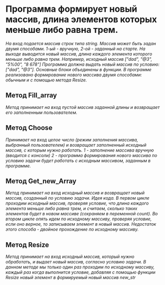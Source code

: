 # Программа формирует новый массив, длина элементов которых меньше либо равна трем.
*На вход  подается массив строк типа string. Массив может быть задан двумя способами.  1-ый - вручную, 2-ой - заданный на старте.*
*На выходе выводится новый массив, длина каждого элемента которого меньше либо равна трем. Например, исходный массив ["dad", "@3", "5%00", "8 678"]*
*Программа должна выдать новый массив по условию: ["dad", "@3"]. Основные блоки объединены в функции.*
*В программе реализовано формирование нового массива двумя способами: обычным и с помощью метода Resize.*
  ## Метод Fill_array
  *Метод принимает на вход пустой массив заданной длины и возвращает его заполненным пользователем.*
  ## Метод Choose
   *Принимает на вход целое число (режим заполнения массива, выбранный пользователем) и возвращает заполненный исходный массив, с которым нужно работать.*
   *1 - заполнение массива вручную (вводится с консоли)*
   *2 - программа формирования нового массива по условию задачи будет работать с исходным массивом, заданным в программе.*
  ## Метод Get_new_Array
   *Метод принимает на вход исходный массив и возвращает новый массив, созданный по условию задачи.*
   *Идея кода. В первом цикле проходим исходный массив, проверяя условие, что длина каждого элемента меньше либо равна трем, и считаем, сколько таких элементов*
   *будет в новом массиве (сохраняем в переменной count). Во втором цикле опять идем по исходному массиву, проверяя условие, если оно верное, то записываем*
   *элемент в новый массив. Недостаток этого способа - двойное прохождение по исходному массиву.*
  ## Метод Resize
   *Метод принимает на вход исходный массив, который нужно обработать, и выдает новый массив, согласно условию задачи.*
   *В данном методе мы только один раз проходим по исходному массиву, каждый раз когда выполнится условие, добавляя с помощью функции Resize новый элемент в*
   *формируемый новый массив new_str*
